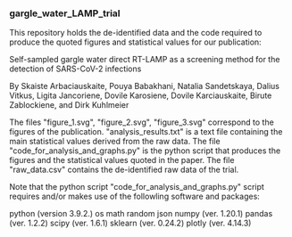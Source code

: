 ### gargle_water_LAMP_trial

This repository holds the de-identified data and the code required to produce the quoted figures and statistical values for our publication:

Self-sampled gargle water direct RT-LAMP as a screening method for the detection of SARS-CoV-2 infections

By Skaiste Arbaciauskaite, Pouya Babakhani, Natalia Sandetskaya, Dalius Vitkus, Ligita Jancoriene, Dovile Karosiene, Dovile Karciauskaite, Birute Zablockiene, and Dirk Kuhlmeier

The files "figure_1.svg", "figure_2.svg", "figure_3.svg" correspond to the figures of the publication. "analysis_results.txt" is a text file containing the main statistical values derived from the raw data. The file "code_for_analysis_and_graphs.py" is the python script that produces the figures and the statistical values quoted in the paper. The file "raw_data.csv" contains the de-identified raw data of the trial.

Note that the python script "code_for_analysis_and_graphs.py" script requires and/or makes use of the followling software and packages:

python (version 3.9.2.) 
  os
  math
  random
  json
  numpy (ver. 1.20.1)
  pandas (ver. 1.2.2)
  scipy (ver. 1.6.1)
  sklearn (ver. 0.24.2)
  plotly (ver. 4.14.3)

